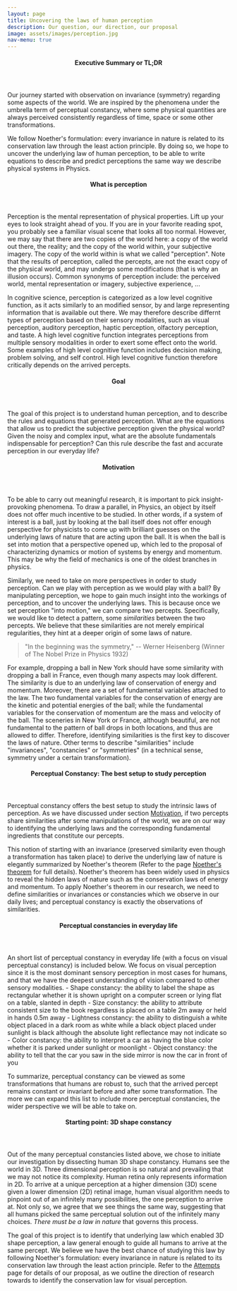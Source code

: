 ```yaml
---
layout: page
title: Uncovering the laws of human perception 
description: Our question, our direction, our proposal
image: assets/images/perception.jpg
nav-menu: true
---
```


<!-- <blockquote>
	What does the word "perception" mean? What is perceptual constancy and how is it relevant to our study? What is a universal theorem and why is it important? <br /><br />
	Specifically, we present our standpoint through the lens of human visual perception.
</blockquote> -->


<header class="major">
	<h4>Executive Summary or TL;DR</h4>
</header>
Our journey started with observation on invariance (symmetry) regarding some aspects of the world. We are inspired by the phenomena under the umbrella term of perceptual constancy, where some physical quantities are always perceived consistently regardless of time, space or some other transformations. 

We follow Noether's formulation: every invariance in nature is related to its conservation law through the least action principle. By doing so, we hope to uncover the underlying law of human perception, to be able to write equations to describe and predict perceptions the same way we describe physical systems in Physics. 




<header class="major">
    <h4>What is perception</h4>
</header>
Perception is the mental representation of physical properties. Lift up your eyes to look straight ahead of you. If you are in your favorite reading spot, you probably see a familiar visual scene that looks all too normal. However, we may say that there are two copies of the world here: a copy of the world out there, the reality; and the copy of the world within, your subjective imagery. The copy of the world within is what we called "perception". Note that the results of perception, called the percepts, are not the exact copy of the physical world, and may undergo some modifications (that is why an illusion occurs). Common synonyms of perception include: the perceived world, mental representation or imagery, subjective experience, ... 

In cognitive science, perception is categorized as a low level cognitive function, as it acts similarly to an modified sensor, by and large representing information that is available out there. We may therefore describe differnt types of perception based on their sensory modalities, such as visual perception, auditory perception, haptic perception, olfactory perception, and taste. A high level cognitive function integrates perceptions from multiple sensory modalities in order to exert some effect onto the world. Some examples of high level cognitive function includes decision making, problem solving, and self control. High level cognitive function therefore critically depends on the arrived percepts. 

<header class="major">
    <h4>Goal</h4>
</header>
The goal of this project is to understand human perception, and to describe the rules and equations that generated perception. What are the equations that allow us to predict the subjective perception given the physical world? Given the noisy and complex input, what are the absolute fundamentals indispensable for perception? Can this rule describe the fast and accurate perception in our everyday life? 


<p style="position:relative;">
	<!-- place anchor a little above so that can reference there -->
    <a name="sec:Motivation" style="position:absolute; top:-100px;"></a>
	<header class="major">
	    <h4>Motivation</h4>
	</header>
</p>
<p>
	To be able to carry out meaningful research, it is important to pick insight-provoking phenomena. To draw a parallel, in Physics, an object by itself does not offer much incentive to be studied. In other words, if a system of interest is a ball, just by looking at the ball itself does not offer enough perspective for physicists to come up with brilliant guesses on the underlying laws of nature that are acting upon the ball. It is when the ball is set into motion that a perspective opened up, which led to the proposal of characterizing dynamics or motion of systems by energy and momentum. This may be why the field of mechanics is one of the oldest branches in physics. 
</p>
<p>
	Similarly, we need to take on more perspectives in order to study perception. Can we play with perception as we would play with a ball? By manipulating perception, we hope to gain much insight into the workings of perception, and to uncover the underlying laws. This is because once we set perception "into motion," we can compare two percepts. Specifically, we would like to detect a pattern, some <em>similarities</em> between the two percepts. We believe that these similarities are not merely empirical regularities, they hint at a deeper origin of some laws of nature.
</p>
<blockquote>
	"In the beginning was the symmetry,"  -- Werner Heisenberg (Winner of The Nobel Prize in Physics 1932)
</blockquote>
<p>
	For example, dropping a ball in New York should have some similarity with dropping a ball in France, even though many aspects may look different. The similarity is due to an underlying law of conservation of energy and momentum. Moreover, there are a set of fundamental variables attached to the law. The two fundamental variables for the conservation of energy are the kinetic and potential energies of the ball; while the fundamental variables for the conservation of momentum are the mass and velocity of the ball. The sceneries in New York or France, although beautiful, are not fundamental to the pattern of ball drops in both locations, and thus are allowed to differ. Therefore, identifying similarities is the first key to discover the laws of nature. Other terms to describe "similarities" include "invariances", "constancies" or "symmetries" (in a technical sense, symmetry under a certain transformation). 
</p>




<header class="major">
    <h4>Perceptual Constancy: The best setup to study perception</h4>
</header>
Perceptual constancy offers the best setup to study the intrinsic laws of perception. As we have discussed under section <a href="#sec:Motivation">Motivation</a>, if two percepts share similarities after some manipulations of the world, we are on our way to identifying the underlying laws and the corresponding fundamental ingredients that constitute our percepts.  

This notion of starting with an invariance (preserved similarity even though a transformation has taken place) to derive the underlying law of nature is elegantly summarized by Noether's theorem (Refer to the page <a href="noetherTheorem.html">Noether's theorem</a> for full details). Noether's theorem has been widely used in physics to reveal the hidden laws of nature such as the conservation laws of energy and momentum. To apply Noether's theorem in our research, we need to define similarities or invariances or constancies which we observe in our daily lives; and perceptual constancy is exactly the observations of similarities. 

<header class="major">
    <h4>Perceptual constancies in everyday life</h4>
</header>
An short list of perceptual constancy in everyday life (with a focus on visual perceptual constancy) is included below. We focus on visual perception since it is the most dominant sensory perception in most cases for humans, and that we have the deepest understanding of vision compared to other sensory modalities. 
- Shape constancy: the ability to label the shape as rectangular whether it is shown upright on a computer screen or lying flat on a table, slanted in depth
- Size constancy: the ability to attribute consistent size to the book regardless is placed on a table 2m away or held in hands 0.5m away
- Lightness constancy: the ability to distinguish a white object placed in a dark room as white while a black object placed under sunlight is black although the absolute light reflectance may not indicate so
- Color constancy: the ability to interpret a car as having the blue color whether it is parked under sunlight or moonlight
- Object constancy: the ability to tell that the car you saw in the side mirror is now the car in front of you

To summarize, perceptual constancy can be viewed as some transformations that humans are robust to, such that the arrived percept remains constant or invariant before and after some transformation. The more we can expand this list to include more perceptual constancies, the wider perspective we will be able to take on. 


<header class="major">
    <h4>Starting point: 3D shape constancy </h4>
</header>
Out of the many perceptual constancies listed above, we chose to initiate our investigation by dissecting human 3D shape constancy. Humans see the world in 3D. Three dimensional perception is so natural and prevailing that we may not notice its complexity. Human retina only represents information in 2D. To arrive at a unique perception at a higher dimension (3D) scene given a lower dimension (2D) retinal image, human visual algorithm needs to pinpoint out of an infinitely many possibilities, the one perception to arrive at. Not only so, we agree that we see things the same way, suggesting that all humans picked the same perceptual solution out of the infinitely many choices. <em>There must be a law in nature</em> that governs this process. 

The goal of this project is to identify that underlying law which enabled 3D shape perception, a law general enough to guide all humans to arrive at the same percept. We believe we have the best chance of studying this law by following Noether's formulation: every invariance in nature is related to its conservation law through the least action principle. Refer to the <a href="brainstorm.html">Attempts</a> page for details of our proposal, as we outline the direction of research towards to identify the conservation law for visual perception.


<!-- <header class="major">
    <h4>Sidetrack: Impressive perceptual constancy</h4>
</header>
Perceptual constancy is impressive given that the physical system supporting and maintaining the constancy is dynamic and noisy &#8212; hundred thousand neurons die everyday and the brain is noisy. This is equivalent to training a neural net, applying dropout not only during training (i.e. accounting for apoptosis during learning) but also dropout during testing (i.e. accounting for dynamic changes when confronted with a problem). Of course, we are constantly learning and adjusting, so this may not be an apt example but to get the point across, it is really impressive. 
Well, this may be why things need to be redundantly and sparsely encoded. 
-->

